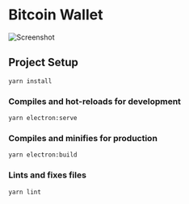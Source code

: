 # Bitcoin Wallet

![](https://i.imgur.com/B5TA5AS.png "Screenshot")

## Project Setup
```
yarn install
```

### Compiles and hot-reloads for development
```
yarn electron:serve
```

### Compiles and minifies for production
```
yarn electron:build
```

### Lints and fixes files
```
yarn lint
```
